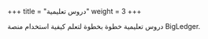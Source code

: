 +++
title = "دروس تعليمية"
weight = 3
+++

دروس تعليمية خطوة بخطوة لتعلم كيفية استخدام منصة BigLedger.